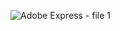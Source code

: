![Adobe Express - file 1](https://github.com/user-attachments/assets/217ee42f-219a-4506-aa50-f3fa03ef0c93)
